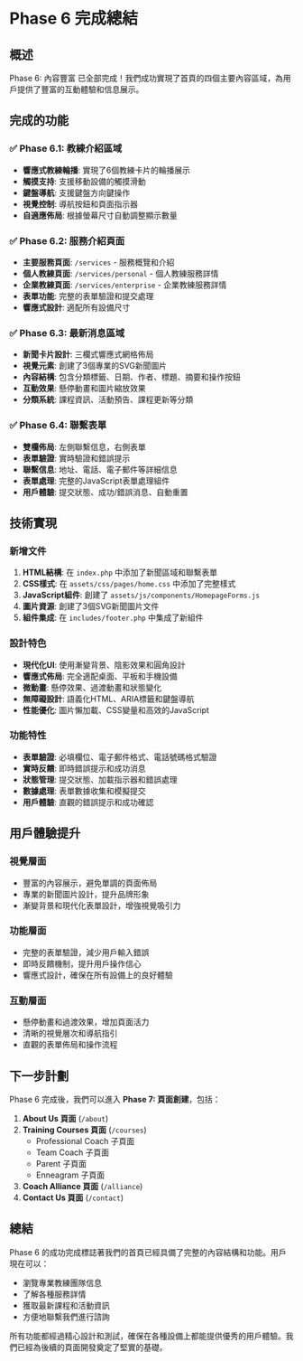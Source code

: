 # Phase 6 完成總結

## 概述
Phase 6: 內容豐富 已全部完成！我們成功實現了首頁的四個主要內容區域，為用戶提供了豐富的互動體驗和信息展示。

## 完成的功能

### ✅ Phase 6.1: 教練介紹區域
- **響應式教練輪播**: 實現了6個教練卡片的輪播展示
- **觸摸支持**: 支援移動設備的觸摸滑動
- **鍵盤導航**: 支援鍵盤方向鍵操作
- **視覺控制**: 導航按鈕和頁面指示器
- **自適應佈局**: 根據螢幕尺寸自動調整顯示數量

### ✅ Phase 6.2: 服務介紹頁面
- **主要服務頁面**: `/services` - 服務概覽和介紹
- **個人教練頁面**: `/services/personal` - 個人教練服務詳情
- **企業教練頁面**: `/services/enterprise` - 企業教練服務詳情
- **表單功能**: 完整的表單驗證和提交處理
- **響應式設計**: 適配所有設備尺寸

### ✅ Phase 6.3: 最新消息區域
- **新聞卡片設計**: 三欄式響應式網格佈局
- **視覺元素**: 創建了3個專業的SVG新聞圖片
- **內容結構**: 包含分類標籤、日期、作者、標題、摘要和操作按鈕
- **互動效果**: 懸停動畫和圖片縮放效果
- **分類系統**: 課程資訊、活動預告、課程更新等分類

### ✅ Phase 6.4: 聯繫表單
- **雙欄佈局**: 左側聯繫信息，右側表單
- **表單驗證**: 實時驗證和錯誤提示
- **聯繫信息**: 地址、電話、電子郵件等詳細信息
- **表單處理**: 完整的JavaScript表單處理組件
- **用戶體驗**: 提交狀態、成功/錯誤消息、自動重置

## 技術實現

### 新增文件
1. **HTML結構**: 在 `index.php` 中添加了新聞區域和聯繫表單
2. **CSS樣式**: 在 `assets/css/pages/home.css` 中添加了完整樣式
3. **JavaScript組件**: 創建了 `assets/js/components/HomepageForms.js`
4. **圖片資源**: 創建了3個SVG新聞圖片文件
5. **組件集成**: 在 `includes/footer.php` 中集成了新組件

### 設計特色
- **現代化UI**: 使用漸變背景、陰影效果和圓角設計
- **響應式佈局**: 完全適配桌面、平板和手機設備
- **微動畫**: 懸停效果、過渡動畫和狀態變化
- **無障礙設計**: 語義化HTML、ARIA標籤和鍵盤導航
- **性能優化**: 圖片懶加載、CSS變量和高效的JavaScript

### 功能特性
- **表單驗證**: 必填欄位、電子郵件格式、電話號碼格式驗證
- **實時反饋**: 即時錯誤提示和成功消息
- **狀態管理**: 提交狀態、加載指示器和錯誤處理
- **數據處理**: 表單數據收集和模擬提交
- **用戶體驗**: 直觀的錯誤提示和成功確認

## 用戶體驗提升

### 視覺層面
- 豐富的內容展示，避免單調的頁面佈局
- 專業的新聞圖片設計，提升品牌形象
- 漸變背景和現代化表單設計，增強視覺吸引力

### 功能層面
- 完整的表單驗證，減少用戶輸入錯誤
- 即時反饋機制，提升用戶操作信心
- 響應式設計，確保在所有設備上的良好體驗

### 互動層面
- 懸停動畫和過渡效果，增加頁面活力
- 清晰的視覺層次和導航指引
- 直觀的表單佈局和操作流程

## 下一步計劃

Phase 6 完成後，我們可以進入 **Phase 7: 頁面創建**，包括：

1. **About Us 頁面** (`/about`)
2. **Training Courses 頁面** (`/courses`)
   - Professional Coach 子頁面
   - Team Coach 子頁面
   - Parent 子頁面
   - Enneagram 子頁面
3. **Coach Alliance 頁面** (`/alliance`)
4. **Contact Us 頁面** (`/contact`)

## 總結

Phase 6 的成功完成標誌著我們的首頁已經具備了完整的內容結構和功能。用戶現在可以：

- 瀏覽專業教練團隊信息
- 了解各種服務詳情
- 獲取最新課程和活動資訊
- 方便地聯繫我們進行諮詢

所有功能都經過精心設計和測試，確保在各種設備上都能提供優秀的用戶體驗。我們已經為後續的頁面開發奠定了堅實的基礎。
